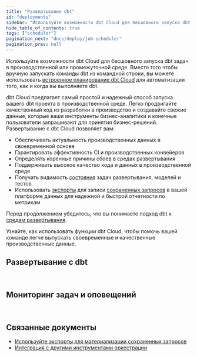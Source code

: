 ```yaml
---
title: "Развертывание dbt"
id: "deployments"
sidebar: "Используйте возможности dbt Cloud для бесшовного запуска dbt задач в производственной среде."
hide_table_of_contents: true
tags: ["scheduler"]
pagination_next: "docs/deploy/job-scheduler"
pagination_prev: null
---
```


Используйте возможности dbt Cloud для бесшовного запуска dbt задач в производственной или промежуточной среде. Вместо того чтобы вручную запускать команды dbt из командной строки, вы можете использовать [встроенное планирование dbt Cloud](/docs/deploy/job-scheduler) для автоматизации того, как и когда вы выполняете dbt.

dbt Cloud предлагает самый простой и надежный способ запуска вашего dbt проекта в производственной среде. Легко продвигайте качественный код из разработки в производство и создавайте свежие данные, которые ваши инструменты бизнес-аналитики и конечные пользователи запрашивают для принятия бизнес-решений. <Term id="deploying">Развертывание</Term> с dbt Cloud позволяет вам:
- Обеспечивать актуальность производственных данных в своевременной основе
- Гарантировать эффективность CI и производственных конвейеров
- Определять коренные причины сбоев в средах развертывания
- Поддерживать высокое качество кода и данных в производственной среде
- Получать видимость [состояния](/docs/collaborate/data-tile) задач развертывания, моделей и тестов
- Использовать [экспорты](/docs/use-dbt-semantic-layer/exports) для записи [сохраненных запросов](/docs/build/saved-queries) в вашей платформе данных для надежной и быстрой отчетности по метрикам

Перед продолжением убедитесь, что вы понимаете подход dbt к [средам развертывания](/docs/deploy/deploy-environments).

Узнайте, как использовать функции dbt Cloud, чтобы помочь вашей команде легче выпускать своевременные и качественные производственные данные.
## Развертывание с dbt

<div className="grid--3-col">

<Card
    title="Планировщик задач"
    body="Планировщик задач является основой для запуска задач в dbt Cloud, обеспечивая мощь и простоту в построении конвейеров данных как в средах непрерывной интеграции, так и в производственных средах."
    link="/docs/deploy/job-scheduler"
    icon="dbt-bit"/>

<Card
    title="Развертывание задач"
    body="Создавайте и планируйте задачи для выполнения планировщиком задач. <br /><br />Запускается по расписанию, через API или после завершения другой задачи."
    link="/docs/deploy/deploy-jobs"
    icon="dbt-bit"/>

<Card
    title="Непрерывная интеграция"
    body="Настройте проверки CI, чтобы вы могли строить и тестировать любой измененный код в промежуточной среде, когда вы открываете PR и отправляете новые коммиты в ваш репозиторий dbt."
    link="/docs/deploy/continuous-integration"
    icon="dbt-bit"/>

<Card
    title="Непрерывное развертывание"
    body="Настройте задачи слияния, чтобы гарантировать, что последние изменения кода всегда находятся в производственной среде, когда запросы на слияние объединяются в ваш Git репозиторий."
    link="/docs/deploy/continuous-deployment"
    icon="dbt-bit"/>

<Card
    title="Команды задач"
    body="Настройте, какие команды dbt выполнять при запуске dbt задачи."
    link="/docs/deploy/job-commands"
    icon="dbt-bit"/>

</div> <br />

## Мониторинг задач и оповещений

<div className="grid--3-col">

<Card
    title="Видимость выполнения"
    body="Просматривайте историю ваших запусков и панель времени выполнения моделей, чтобы помочь определить, где можно улучшить запланированные задачи."
    link="/docs/deploy/run-visibility"
    icon="dbt-bit"/>

<Card
    title="Повторный запуск задач"
    body="Перезапустите ваши задачи с ошибками с начала или с точки сбоя."
    link="/docs/deploy/retry-jobs"
    icon="dbt-bit"/>

<Card
    title="Уведомления о задачах"
    body="Получайте уведомления по электронной почте или в канале Slack, когда выполнение задачи успешно, завершилось с ошибкой или отменено, чтобы вы могли быстро отреагировать и начать исправление, если необходимо."
    link="/docs/deploy/job-notifications"
    icon="dbt-bit"/>

<Card
    title="Уведомления о моделях"
    body="Получайте уведомления по электронной почте в реальном времени о проблемах, с которыми сталкиваются ваши модели и тесты во время выполнения задачи."
    link="/docs/deploy/model-notifications"
    icon="dbt-bit"/>

<Card
    title="Вебхуки"
    body="Создавайте исходящие вебхуки для отправки событий о статусах ваших dbt задач в другие системы вашей организации."
    link="/docs/deploy/webhooks"
    icon="dbt-bit"/>

<Card
    title="Артефакты"
    body="dbt Cloud генерирует и сохраняет артефакты для вашего проекта, которые используются для таких функций, как создание документации для вашего проекта и отчетность о свежести ваших источников."
    link="/docs/deploy/artifacts"
    icon="dbt-bit"/>

<Card
    title="Свежесть источников"
    body="Включите снимки для фиксации свежести ваших источников данных и настройте, как часто эти снимки должны делаться. Это может помочь вам определить, соответствует ли свежесть ваших исходных данных вашим SLA."
    link="/docs/deploy/source-freshness"
    icon="dbt-bit"/>

</div> <br />

## Связанные документы

- [Используйте экспорты для материализации сохраненных запросов](/docs/use-dbt-semantic-layer/exports)
- [Интеграция с другими инструментами оркестрации](/docs/deploy/deployment-tools)